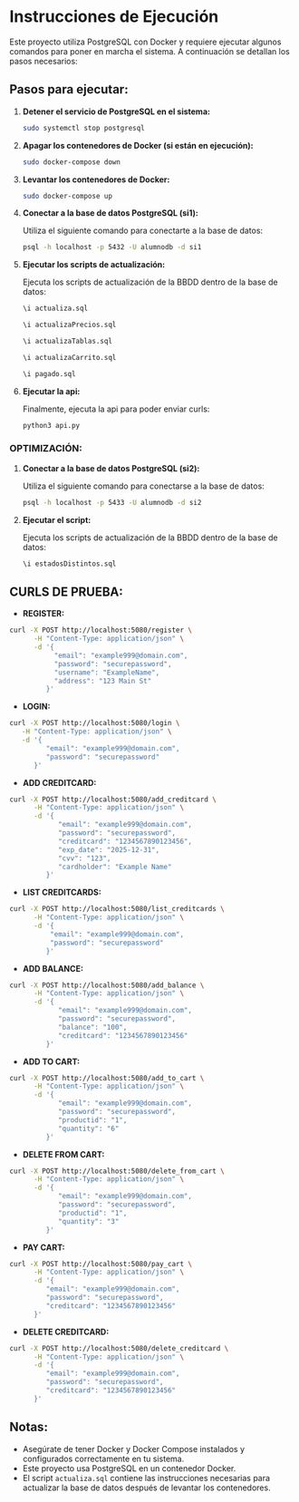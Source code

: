 # Instrucciones de Ejecución

Este proyecto utiliza PostgreSQL con Docker y requiere ejecutar algunos comandos para poner en marcha el sistema. A continuación se detallan los pasos necesarios:

## Pasos para ejecutar:

1. **Detener el servicio de PostgreSQL en el sistema:**

   ```bash
   sudo systemctl stop postgresql
   ```

2. **Apagar los contenedores de Docker (si están en ejecución):**

   ```bash
   sudo docker-compose down
   ```

3. **Levantar los contenedores de Docker:**

   ```bash
   sudo docker-compose up
   ```

4. **Conectar a la base de datos PostgreSQL (si1):**

   Utiliza el siguiente comando para conectarte a la base de datos:

   ```bash
   psql -h localhost -p 5432 -U alumnodb -d si1
   ```

5. **Ejecutar los scripts de actualización:**

   Ejecuta los scripts de actualización de la BBDD dentro de la base de datos:

   ```bash
   \i actualiza.sql

   \i actualizaPrecios.sql

   \i actualizaTablas.sql

   \i actualizaCarrito.sql

   \i pagado.sql
   ```

6. **Ejecutar la api:**

   Finalmente, ejecuta la api para poder enviar curls:

   ```bash
   python3 api.py
   ```

### OPTIMIZACIÓN:

1. **Conectar a la base de datos PostgreSQL (si2):**

   Utiliza el siguiente comando para conectarse a la base de datos:

   ```bash
   psql -h localhost -p 5433 -U alumnodb -d si2
   ```

2. **Ejecutar el script:**

   Ejecuta los scripts de actualización de la BBDD dentro de la base de datos:

   ```bash
   \i estadosDistintos.sql
   ```

## CURLS DE PRUEBA:

- **REGISTER:**

```bash
curl -X POST http://localhost:5080/register \
      -H "Content-Type: application/json" \
      -d '{
           "email": "example999@domain.com",
           "password": "securepassword",
           "username": "ExampleName",
           "address": "123 Main St"
         }'
```

- **LOGIN:**

```bash
curl -X POST http://localhost:5080/login \
   -H "Content-Type: application/json" \
   -d '{
         "email": "example999@domain.com",
         "password": "securepassword"
      }'
```

- **ADD CREDITCARD:**

```bash
curl -X POST http://localhost:5080/add_creditcard \
      -H "Content-Type: application/json" \
      -d '{
            "email": "example999@domain.com",
            "password": "securepassword",
            "creditcard": "1234567890123456",
            "exp_date": "2025-12-31",
            "cvv": "123",
            "cardholder": "Example Name"
         }'
```

- **LIST CREDITCARDS:**

```bash
curl -X POST http://localhost:5080/list_creditcards \
      -H "Content-Type: application/json" \
      -d '{
          "email": "example999@domain.com",
          "password": "securepassword"
         }'

```

- **ADD BALANCE:**

```bash
curl -X POST http://localhost:5080/add_balance \
      -H "Content-Type: application/json" \
      -d '{
            "email": "example999@domain.com",
            "password": "securepassword",
            "balance": "100",
            "creditcard": "1234567890123456"
         }'
```

- **ADD TO CART:**

```bash
curl -X POST http://localhost:5080/add_to_cart \
      -H "Content-Type: application/json" \
      -d '{
            "email": "example999@domain.com",
            "password": "securepassword",
            "productid": "1",
            "quantity": "6"
         }'
```

- **DELETE FROM CART:**

```bash
curl -X POST http://localhost:5080/delete_from_cart \
      -H "Content-Type: application/json" \
      -d '{
            "email": "example999@domain.com",
            "password": "securepassword",
            "productid": "1",
            "quantity": "3"
         }'
```

- **PAY CART:**

```bash
curl -X POST http://localhost:5080/pay_cart \
      -H "Content-Type: application/json" \
      -d '{
         "email": "example999@domain.com",
         "password": "securepassword",
         "creditcard": "1234567890123456"
      }'
```

- **DELETE CREDITCARD:**

```bash
curl -X POST http://localhost:5080/delete_creditcard \
      -H "Content-Type: application/json" \
      -d '{
         "email": "example999@domain.com",
         "password": "securepassword",
         "creditcard": "1234567890123456"
      }'
```

## Notas:

- Asegúrate de tener Docker y Docker Compose instalados y configurados correctamente en tu sistema.
- Este proyecto usa PostgreSQL en un contenedor Docker.
- El script `actualiza.sql` contiene las instrucciones necesarias para actualizar la base de datos después de levantar los contenedores.

```

```
